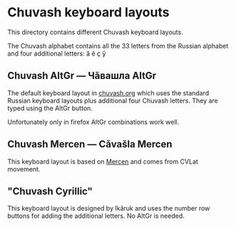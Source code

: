 Chuvash keyboard layouts
========================

This directory contains different Chuvash keyboard layouts.

The Chuvash alphabet contains all the 33 letters from the Russian alphabet and
four additional letters: ӑ ӗ ҫ ӳ


Chuvash AltGr — Чăвашла AltGr
-----------------------------
The default keyboard layout in [chuvash.org](http://chuvash.org) which uses
the standard Russian keyboard layouts plus additional four Chuvash letters.
They are typed using the AltGr button.

Unfortunately only in firefox AltGr combinations work well.

Chuvash Mercen — Căvašla Mercen
-------------------------------
This keyboard layout is based on [Mercen](https://sites.google.com/site/mercen77/)
and comes from CVLat movement.

"Chuvash Cyrillic"
-----------------
This keyboard layout is designed by Ikăruk and uses the number row buttons for
adding the additional letters. No AltGr is needed.
